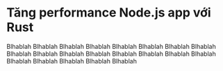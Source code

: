 # Tăng performance Node.js app với Rust

Blhablah
Blhablah
Blhablah
Blhablah
Blhablah
Blhablah
Blhablah
Blhablah
Blhablah
Blhablah
Blhablah
Blhablah
Blhablah
Blhablah
Blhablah
Blhablah
Blhablah
Blhablah
Blhablah
Blhablah
Blhablah
